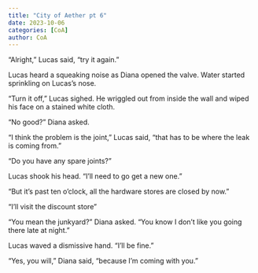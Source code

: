 ```yaml
---
title: "City of Aether pt 6"
date: 2023-10-06
categories: [CoA]
author: CoA
---
```


“Alright,” Lucas said, “try it again.”

Lucas heard a squeaking noise as Diana opened the valve. Water started sprinkling on Lucas’s nose.

“Turn it off,” Lucas sighed. He wriggled out from inside the wall and wiped his face on a stained white cloth.

“No good?” Diana asked.

“I think the problem is the joint,” Lucas said, “that has to be where the leak is coming from.”

“Do you have any spare joints?”

Lucas shook his head. “I’ll need to go get a new one.”

“But it’s past ten o’clock, all the hardware stores are closed by now.”

“I’ll visit the discount store”

“You mean the junkyard?” Diana asked. “You know I don’t like you going there late at night.”

Lucas waved a dismissive hand. “I’ll be fine.”

“Yes, you will,” Diana said, “because I’m coming with you.”
